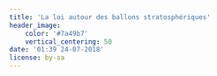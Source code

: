 ```yaml
---
title: 'La loi autour des ballons stratosphériques'
header_image:
    color: '#7a49b7'
    vertical_centering: 50
date: '01:39 24-07-2018'
license: by-sa
---
```



